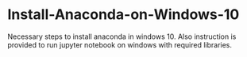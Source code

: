 # Install-Anaconda-on-Windows-10
Necessary steps to install anaconda in windows 10. Also instruction is provided to run jupyter notebook on windows with required libraries. 

